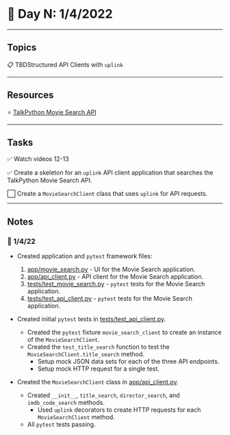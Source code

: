 # :calendar: Day N: 1/4/2022

---

## Topics

:clipboard: TBDStructured API Clients with `uplink`

---

## Resources

:star: [TalkPython Movie Search API](https://movieservice.talkpython.fm)

---

## Tasks

:white_check_mark: Watch videos 12-13

:white_check_mark: Create a skeleton for an `uplink` API client application that searches the TalkPython Movie Search API.

:white_large_square: Create a `MovieSearchClient` class that uses `uplink` for API requests.

---

## Notes

### :notebook: 1/4/22

- Created application and `pytest` framework files:

    1. [app/movie_search.py](app/movie_search.py) - UI for the Movie Search application.
    2. [app/api_client.py](app/api_client.py) - API client for the Movie Search application.
    3. [tests/test_movie_search.py](tests/test_movie_search.py) - `pytest` tests for the Movie Search application.
    4. [tests/test_api_client.py](tests/test_api_client.py) - `pytest` tests for the Movie Search application.

- Created initial `pytest` tests in [tests/test_api_client.py](tests/test_api_client.py).
    - Created the `pytest` fixture `movie_search_client` to create an instance of the `MovieSearchClient`.
    - Created the `test_title_search` function to test the `MovieSearchClient.title_search` method.
        - Setup mock JSON data sets for each of the three API endpoints.
        - Setup mock HTTP request for a single test.
- Created the `MovieSearchClient` class in [app/api_client.py](app/api_client.py).
    - Created `__init__`, `title_search`, `director_search`, and `imdb_code_search` methods.
        - Used `uplink` decorators to create HTTP requests for each `MovieSearchClient` method.
    - All `pytest` tests passing.
